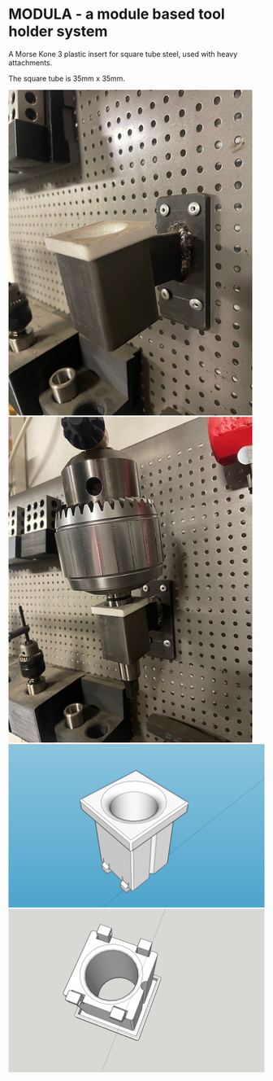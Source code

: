 # MODULA - a module based tool holder system

A Morse Kone 3 plastic insert for square tube steel, used with heavy attachments.

The square tube is 35mm x 35mm.

![Modula](module.mk3.35x35mm.steel.tool.holder.photo.1.jpg)
![Modula](module.mk3.35x35mm.steel.tool.holder.photo.2.jpg)
![Modula](module.mk3.35x35mm.steel.tool.holder.1.jpg)
![Modula](module.mk3.35x35mm.steel.tool.holder.2.jpg)
